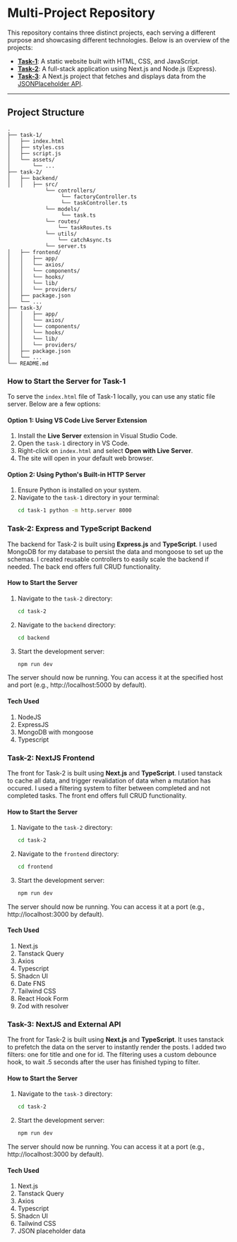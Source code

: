 # Multi-Project Repository

This repository contains three distinct projects, each serving a different purpose and showcasing different technologies. Below is an overview of the projects:

- **[Task-1](#task-1)**: A static website built with HTML, CSS, and JavaScript.
- **[Task-2](#task-2)**: A full-stack application using Next.js and Node.js (Express).
- **[Task-3](#task-3)**: A Next.js project that fetches and displays data from the [JSONPlaceholder API](https://jsonplaceholder.typicode.com/).

---

## Project Structure

```plaintext
.
├── task-1/
│   ├── index.html
│   ├── styles.css
│   ├── script.js
│   └── assets/
│       └── ...
├── task-2/
│   ├── backend/
│   │   ├── src/
            └── controllers/
                 └── factoryController.ts
                 └── taskController.ts
            └── models/
                 └── task.ts
            └── routes/
                └── taskRoutes.ts
            └── utils/
                └── catchAsync.ts
            └── server.ts
│   ├── frontend/
│   │   ├── app/
│   │   └── axios/
│   │   └── components/
│   │   └── hooks/
│   │   └── lib/
│   │   └── providers/
│   ├── package.json
│   └── ...
├── task-3/
│   │   ├── app/
│   │   └── axios/
│   │   └── components/
│   │   └── hooks/
│   │   └── lib/
│   │   └── providers/
│   ├── package.json
│   └── ...
└── README.md
```


### How to Start the Server for Task-1

To serve the `index.html` file of Task-1 locally, you can use any static file server. Below are a few options:

#### Option 1: Using VS Code Live Server Extension
1. Install the **Live Server** extension in Visual Studio Code.
2. Open the `task-1` directory in VS Code.
3. Right-click on `index.html` and select **Open with Live Server**.
4. The site will open in your default web browser.

#### Option 2: Using Python's Built-in HTTP Server
1. Ensure Python is installed on your system.
2. Navigate to the `task-1` directory in your terminal:
   ```bash
   cd task-1 python -m http.server 8000


### Task-2: Express and TypeScript Backend

The backend for Task-2 is built using **Express.js** and **TypeScript**. I used MongoDB for my database to persist the data and mongoose to set up the schemas. I created reusable controllers to easily scale the backend if needed. The back end offers full CRUD functionality.


#### How to Start the Server
1. Navigate to the `task-2` directory:
   ```bash
   cd task-2


2. Navigate to the `backend` directory:
   ```bash
   cd backend

3. Start the development server:
   ```bash
   npm run dev

The server should now be running. You can access it at the specified host and port (e.g., http://localhost:5000 by default).

#### Tech Used

1. NodeJS
2. ExpressJS
3. MongoDB with mongoose
4. Typescript


### Task-2: NextJS Frontend

The front for Task-2 is built using **Next.js** and **TypeScript**. I used tanstack to cache all data, and trigger revalidation of data when a mutation has occured. I used a filtering system to filter between completed and not completed tasks. The front end offers full CRUD functionality.

#### How to Start the Server
1. Navigate to the `task-2` directory:
   ```bash
   cd task-2


2. Navigate to the `frontend` directory:
   ```bash
   cd frontend

3. Start the development server:
   ```bash
   npm run dev

The server should now be running. You can access it at a port (e.g., http://localhost:3000 by default).

#### Tech Used

1. Next.js
2. Tanstack Query
3. Axios
4. Typescript
5. Shadcn UI
6. Date FNS
7. Tailwind CSS
8. React Hook Form
9. Zod with resolver


### Task-3: NextJS and External API

The front for Task-2 is built using **Next.js** and **TypeScript**. It uses tanstack to prefetch the data on the server to instantly render the posts. I added two filters: one for title and one for id. The filtering uses a custom debounce hook, to wait .5 seconds after the user has finished typing to filter.

#### How to Start the Server
1. Navigate to the `task-3` directory:
   ```bash
   cd task-2

3. Start the development server:
   ```bash
   npm run dev

The server should now be running. You can access it at a port (e.g., http://localhost:3000 by default).

#### Tech Used

1. Next.js
2. Tanstack Query
3. Axios
4. Typescript
5. Shadcn UI
6. Tailwind CSS
7. JSON placeholder data